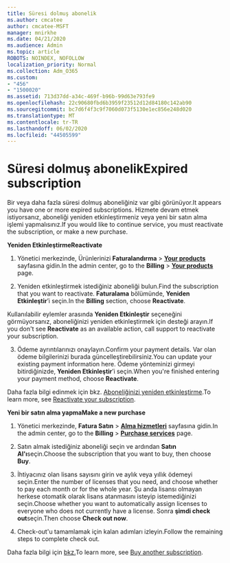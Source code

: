 ```yaml
---
title: Süresi dolmuş abonelik
ms.author: cmcatee
author: cmcatee-MSFT
manager: mnirkhe
ms.date: 04/21/2020
ms.audience: Admin
ms.topic: article
ROBOTS: NOINDEX, NOFOLLOW
localization_priority: Normal
ms.collection: Adm_O365
ms.custom:
- "456"
- "1500020"
ms.assetid: 713d37dd-a34c-469f-b96b-99d63e793fe9
ms.openlocfilehash: 22c90680fbd6b3959f23512d12d84180c142ab90
ms.sourcegitcommit: bc7d6f4f3c9f7060d073f5130e1ec856e248d020
ms.translationtype: MT
ms.contentlocale: tr-TR
ms.lasthandoff: 06/02/2020
ms.locfileid: "44505599"
---
```

# <a name="expired-subscription"></a><span data-ttu-id="30b18-102">Süresi dolmuş abonelik</span><span class="sxs-lookup"><span data-stu-id="30b18-102">Expired subscription</span></span>

<span data-ttu-id="30b18-103">Bir veya daha fazla süresi dolmuş aboneliğiniz var gibi görünüyor.</span><span class="sxs-lookup"><span data-stu-id="30b18-103">It appears you have one or more expired subscriptions.</span></span> <span data-ttu-id="30b18-104">Hizmete devam etmek istiyorsanız, aboneliği yeniden etkinleştirmeniz veya yeni bir satın alma işlemi yapmalısınız.</span><span class="sxs-lookup"><span data-stu-id="30b18-104">If you would like to continue service, you must reactivate the subscription, or make a new purchase.</span></span>
  
<span data-ttu-id="30b18-105">**Yeniden Etkinleştirme**</span><span class="sxs-lookup"><span data-stu-id="30b18-105">**Reactivate**</span></span>
  
1. <span data-ttu-id="30b18-106">Yönetici merkezinde, Ürünlerinizi **Faturalandırma** \> **[Your products](https://go.microsoft.com/fwlink/p/?linkid=842054)** sayfasına gidin.</span><span class="sxs-lookup"><span data-stu-id="30b18-106">In the admin center, go to the **Billing** \> **[Your products](https://go.microsoft.com/fwlink/p/?linkid=842054)** page.</span></span>

2. <span data-ttu-id="30b18-107">Yeniden etkinleştirmek istediğiniz aboneliği bulun.</span><span class="sxs-lookup"><span data-stu-id="30b18-107">Find the subscription that you want to reactivate.</span></span> <span data-ttu-id="30b18-108">**Faturalama** bölümünde, **Yeniden Etkinleştir**’i seçin.</span><span class="sxs-lookup"><span data-stu-id="30b18-108">In the **Billing** section, choose **Reactivate**.</span></span>

<span data-ttu-id="30b18-109">Kullanılabilir eylemler arasında **Yeniden Etkinleştir** seçeneğini görmüyorsanız, aboneliğinizi yeniden etkinleştirmek için desteği arayın.</span><span class="sxs-lookup"><span data-stu-id="30b18-109">If you don't see **Reactivate** as an available action, call support to reactivate your subscription.</span></span>

3. <span data-ttu-id="30b18-110">Ödeme ayrıntılarınızı onaylayın.</span><span class="sxs-lookup"><span data-stu-id="30b18-110">Confirm your payment details.</span></span> <span data-ttu-id="30b18-111">Var olan ödeme bilgilerinizi burada güncelleştirebilirsiniz.</span><span class="sxs-lookup"><span data-stu-id="30b18-111">You can update your existing payment information here.</span></span> <span data-ttu-id="30b18-112">Ödeme yönteminizi girmeyi bitirdiğinizde, **Yeniden Etkinleştir**’i seçin.</span><span class="sxs-lookup"><span data-stu-id="30b18-112">When you're finished entering your payment method, choose **Reactivate**.</span></span>

<span data-ttu-id="30b18-113">Daha fazla bilgi edinmek için bkz. [Aboneliğinizi yeniden etkinleştirme](https://docs.microsoft.com/microsoft-365/commerce/subscriptions/reactivate-your-subscription).</span><span class="sxs-lookup"><span data-stu-id="30b18-113">To learn more, see [Reactivate your subscription](https://docs.microsoft.com/microsoft-365/commerce/subscriptions/reactivate-your-subscription).</span></span>

<span data-ttu-id="30b18-114">**Yeni bir satın alma yapma**</span><span class="sxs-lookup"><span data-stu-id="30b18-114">**Make a new purchase**</span></span>
  
1. <span data-ttu-id="30b18-115">Yönetici merkezinde, **Fatura Satın** \> **[Alma hizmetleri](https://go.microsoft.com/fwlink/p/?linkid=868433)** sayfasına gidin.</span><span class="sxs-lookup"><span data-stu-id="30b18-115">In the admin center, go to the **Billing** \> **[Purchase services](https://go.microsoft.com/fwlink/p/?linkid=868433)** page.</span></span>

2. <span data-ttu-id="30b18-116">Satın almak istediğiniz aboneliği seçin ve ardından **Satın Al'ı**seçin.</span><span class="sxs-lookup"><span data-stu-id="30b18-116">Choose the subscription that you want to buy, then choose **Buy**.</span></span>

3. <span data-ttu-id="30b18-117">İhtiyacınız olan lisans sayısını girin ve aylık veya yıllık ödemeyi seçin.</span><span class="sxs-lookup"><span data-stu-id="30b18-117">Enter the number of licenses that you need, and choose whether to pay each month or for the whole year.</span></span> <span data-ttu-id="30b18-118">Şu anda lisansı olmayan herkese otomatik olarak lisans atanmasını isteyip istemediğinizi seçin.</span><span class="sxs-lookup"><span data-stu-id="30b18-118">Choose whether you want to automatically assign licenses to everyone who does not currently have a license.</span></span> <span data-ttu-id="30b18-119">Sonra **şimdi check out**seçin.</span><span class="sxs-lookup"><span data-stu-id="30b18-119">Then choose **Check out now**.</span></span>

4. <span data-ttu-id="30b18-120">Check-out'u tamamlamak için kalan adımları izleyin.</span><span class="sxs-lookup"><span data-stu-id="30b18-120">Follow the remaining steps to complete check out.</span></span>

<span data-ttu-id="30b18-121">Daha fazla bilgi için [bkz.](https://docs.microsoft.com/microsoft-365/commerce/buy-another-subscription)</span><span class="sxs-lookup"><span data-stu-id="30b18-121">To learn more, see [Buy another subscription](https://docs.microsoft.com/microsoft-365/commerce/buy-another-subscription).</span></span>